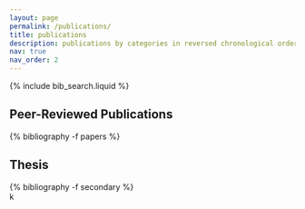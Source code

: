 ```yaml
---
layout: page
permalink: /publications/
title: publications
description: publications by categories in reversed chronological order. generated by jekyll-scholar.
nav: true
nav_order: 2
---
```


<!-- _pages/publications.md -->

<!-- Bibsearch Feature -->

{% include bib_search.liquid %}

<div class="publications">

  <h2>Peer-Reviewed Publications</h2>
  {% bibliography -f papers %}

  <h2>Thesis</h2>
  {% bibliography -f secondary %}

</div>k